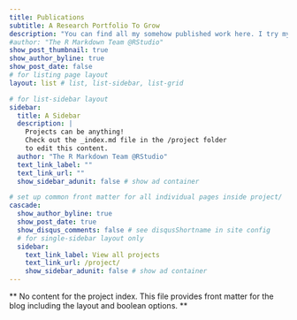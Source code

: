 ```yaml
---
title: Publications
subtitle: A Research Portfolio To Grow
description: "You can find all my somehow published work here. I try my to make my research as ascessible as possible. However, please be aware that due to some restrictions by journals or data regulations, you won't be able to find all publications and replication data here. In case you cannot access one of my publications or have questions don't hesitate to contact me. Maybe we can find a solution. I hope you enjoy my work!"
#author: "The R Markdown Team @RStudio"
show_post_thumbnail: true
show_author_byline: true
show_post_date: false
# for listing page layout
layout: list # list, list-sidebar, list-grid

# for list-sidebar layout
sidebar: 
  title: A Sidebar 
  description: |
    Projects can be anything!
    Check out the _index.md file in the /project folder 
    to edit this content.
  author: "The R Markdown Team @RStudio"
  text_link_label: ""
  text_link_url: ""
  show_sidebar_adunit: false # show ad container

# set up common front matter for all individual pages inside project/
cascade:    
  show_author_byline: true
  show_post_date: true
  show_disqus_comments: false # see disqusShortname in site config
  # for single-sidebar layout only
  sidebar:
    text_link_label: View all projects
    text_link_url: /project/
    show_sidebar_adunit: false # show ad container
---
```


** No content for the project index. This file provides front matter for the blog including the layout and boolean options. **
